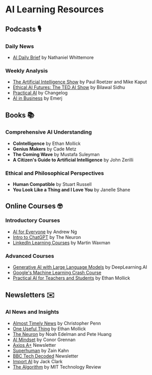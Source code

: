 # AI Learning Resources

## Podcasts 🎙️

### Daily News
- [AI Daily Brief](https://lnkd.in/gJWWy5gu) by Nathaniel Whittemore

### Weekly Analysis
- [The Artificial Intelligence Show](https://lnkd.in/gfG2Y5-w) by Paul Roetzer and Mike Kaput
- [Ethical AI Futures: The TED AI Show](https://lnkd.in/g33Fsgcr) by Bilawal Sidhu
- [Practical AI](https://changelog.com/podcast/522) by Changelog
- [AI in Business](https://emerj.com/ai-podcast/) by Emerj

## Books 📚

### Comprehensive AI Understanding
- **CoIntelligence** by Ethan Mollick
- **Genius Makers** by Cade Metz
- **The Coming Wave** by Mustafa Suleyman
- **A Citizen's Guide to Artificial Intelligence** by John Zerilli

### Ethical and Philosophical Perspectives
- **Human Compatible** by Stuart Russell
- **You Look Like a Thing and I Love You** by Janelle Shane

## Online Courses 🤓

### Introductory Courses
- [AI for Everyone](https://coursera.org/learn/ai-for-everyone) by Andrew Ng
- [Intro to ChatGPT](https://theneurondaily.com/) by The Neuron
- [LinkedIn Learning Courses](https://lnkd.in/gjEYw7AN) by Martin Waxman

### Advanced Courses
- [Generative AI with Large Language Models](https://www.deeplearning.ai/courses/generative-ai-with-llms/) by DeepLearning.AI
- [Google's Machine Learning Crash Course](https://developers.google.com/machine-learning/crash-course)
- [Practical AI for Teachers and Students](https://lnkd.in/gpBqEE6m) by Ethan Mollick

## Newsletters ✉️

### AI News and Insights
- [Almost Timely News](https://lnkd.in/gtWCyQw9) by Christopher Penn
- [One Useful Thing](https://www.oneusefulthing.org/) by Ethan Mollick
- [The Neuron](https://lnkd.in/geE-RUg8) by Noah Edelman and Pete Huang
- [AI Mindset](https://www.aimindset.io/) by Conor Grennan
- [Axios A+](https://lnkd.in/gTH_8xvt) Newsletter
- [Superhuman](https://www.superhuman.ai/) by Zain Kahn
- [BBC Tech Decoded](https://www.bbc.com/news/technology) Newsletter
- [Import AI](https://jack-clark.net/) by Jack Clark
- [The Algorithm](https://www.technologyreview.com/topic/artificial-intelligence/) by MIT Technology Review
